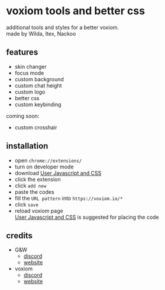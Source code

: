 # voxiom tools and better css 

additional tools and styles for a better voxiom.<br>
made by Wilda, Itex, Nackoo

## features
  - skin changer
  - focus mode
  - custom background
  - custom chat height
  - custom logo
  - better css
  - custom keybinding 
  
  coming soon:
  - custom crosshair

## installation
  - open `chrome://extensions/`
  - turn on developer mode
  - download [User Javascript and CSS](https://chromewebstore.google.com/detail/user-javascript-and-css/nbhcbdghjpllgmfilhnhkllmkecfmpld)
  - click the extension
  - click `add new`
  - paste the codes
  - fill the `URL pattern` into `https://voxiom.io/*`
  - click `save`
  - reload voxiom page <br>
[User Javascript and CSS](https://chromewebstore.google.com/detail/user-javascript-and-css/nbhcbdghjpllgmfilhnhkllmkecfmpld) is suggested for placing the code

## credits
- G&W
  - [discord](https://discord.gg/WxGZwXqYuW)
  - [website](https://gnwstyles.netlify.app/)
- voxiom
  - [discord](https://discord.gg/YExechPavq)
  - [website](https://voxiom.io) 
